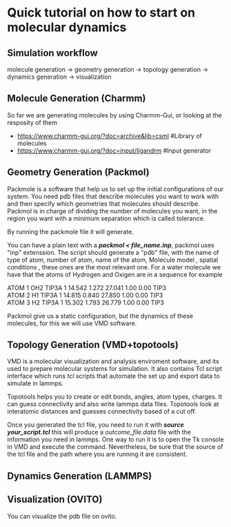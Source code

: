 # Quick tutorial on how to start on molecular dynamics

## Simulation workflow
molecule generation -> geometry generation -> topology generation -> dynamics generation -> visualization
## Molecule Generation (Charmm)
So far we are generating molecules by using Charmm-Gui, or looking at the resposity of them 
* https://www.charmm-gui.org/?doc=archive&lib=csml  #Library of molecules 
* https://www.charmm-gui.org/?doc=input/ligandrm    #Input generator
## Geometry Generation (Packmol)
Packmole is a software that help us to set up the initial configurations of our system. 
You need pdb files that describe molecules you want to work with and then specify which geometries that molecules should describe. 
Packmol is in charge of dividing the number of molecules you want, in the region you want with a minimum separation which is called tolerance. 

By running the packmole file it will generate.

You can have a plain text with a ***packmol < file_name.inp***, packmol uses "inp" extenssion. The script should generate a "pdb" file, with the name of  
type of atom,  number of atom, name of the atom, Molecule model , spatial conditions , these ones are the most relevant one. 
For a water molecule we have that the atoms of Hydrogen and Oxigen are in a sequence for example 

ATOM      1  OH2 TIP3A   1      14.542   1.272  27.041  1.00  0.00      TIP3    
ATOM      2  H1  TIP3A   1      14.815   0.840  27.850  1.00  0.00      TIP3    
ATOM      3  H2  TIP3A   1      15.302   1.793  26.779  1.00  0.00      TIP3  

Packmol give us a static configuration, but the dynamics of these molecules, for this we will use VMD software. 

## Topology Generation (VMD+topotools) 

VMD is a molecular visualization and analysis enviroment software, and its used to prepare molecular systems for simulation. It also contains Tcl script interface which runs _tcl_ scripts that automate the set up and export data to simulate in lammps. 

Topotools helps you to create or edit bonds, angles, atom types, charges. It can guess connectivity and also write lammps data files. Topotools look at interatomic distances and guesses connectivity based of a cut off.

Once you generated the tcl file, you need to run it with ***source your_script.tcl*** this will produce a _outcome_file.data_ file with the information you need in lammps. 
One way to run it is to open the Tk console in VMD and execute the command. Nevertheless, be sure that the source of the tcl file and the path where you are running it are consistent. 

## Dynamics Generation (LAMMPS) 

## Visualization (OVITO)

You can visualize the pdb file on ovito. 


